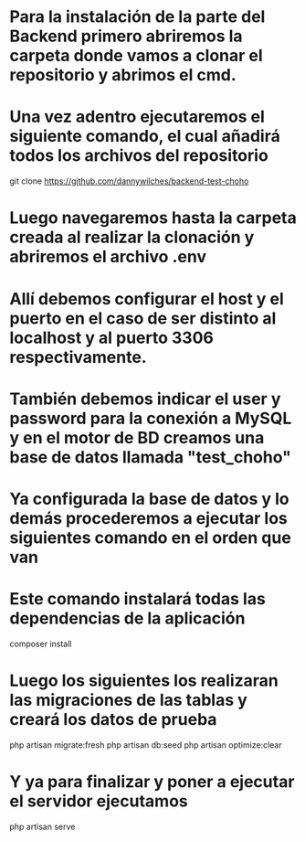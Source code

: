 # Para la instalación de la parte del Backend primero abriremos la carpeta donde vamos a clonar el repositorio y abrimos el cmd.
# Una vez adentro ejecutaremos el siguiente comando, el cual añadirá todos los archivos del repositorio

git clone https://github.com/dannywilches/backend-test-choho

# Luego navegaremos hasta la carpeta creada al realizar la clonación y abriremos el archivo .env
# Allí debemos configurar el host y el puerto en el caso de ser distinto al localhost y al puerto 3306 respectivamente.
# También debemos indicar el user y password para la conexión a MySQL y en el motor de BD creamos una base de datos llamada "test_choho"

# Ya configurada la base de datos y lo demás procederemos a ejecutar los siguientes comando en el orden que van
# Este comando instalará todas las dependencias de la aplicación
composer install
# Luego los siguientes los realizaran las migraciones de las tablas y creará los datos de prueba
php artisan migrate:fresh
php artisan db:seed
php artisan optimize:clear

# Y ya para finalizar y poner a ejecutar el servidor ejecutamos
php artisan serve
